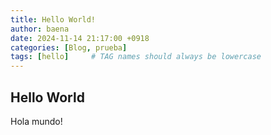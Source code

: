 ```yaml
---
title: Hello World!
author: baena
date: 2024-11-14 21:17:00 +0918
categories: [Blog, prueba]
tags: [hello]     # TAG names should always be lowercase
---
```


## Hello World

Hola mundo!
